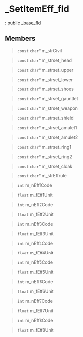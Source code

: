 # _SetItemEff_fld
: public [_base_fld](lua/classes/_base_fld.md)
 
## Members
 
> `const` `char`* m_strCivil
 
> `const` `char`* m_strset_head
 
> `const` `char`* m_strset_upper
 
> `const` `char`* m_strset_lower
 
> `const` `char`* m_strset_shoes
 
> `const` `char`* m_strset_gauntlet
 
> `const` `char`* m_strset_weapon
 
> `const` `char`* m_strset_shield
 
> `const` `char`* m_strset_amulet1
 
> `const` `char`* m_strset_amulet2
 
> `const` `char`* m_strset_ring1
 
> `const` `char`* m_strset_ring2
 
> `const` `char`* m_strset_cloak
 
> `const` `char`* m_strEffrule
 
> `int` m_nEff1Code
 
> `float` m_fEff1Unit
 
> `int` m_nEff2Code
 
> `float` m_fEff2Unit
 
> `int` m_nEff3Code
 
> `float` m_fEff3Unit
 
> `int` m_nEff4Code
 
> `float` m_fEff4Unit
 
> `int` m_nEff5Code
 
> `float` m_fEff5Unit
 
> `int` m_nEff6Code
 
> `float` m_fEff6Unit
 
> `int` m_nEff7Code
 
> `float` m_fEff7Unit
 
> `int` m_nEff8Code
 
> `float` m_fEff8Unit
 
